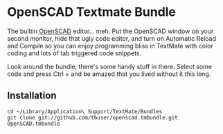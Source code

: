# OpenSCAD Textmate Bundle

The builtin [OpenSCAD](http://openscad.org) editor... meh.  Put the OpenSCAD window on your second monitor, hide that ugly code editor, and turn on Automatic Reload and Compile so you can enjoy programming bliss in TextMate with color coding and lots of tab triggered code snippets.

Look around the bundle, there's some handy stuff in there.  Select some code and press Ctrl + and be amazed that you lived without it this long.

## Installation

    cd ~/Library/Application\ Support/TextMate/Bundles
    git clone git://github.com/tbuser/openscad.tmbundle.git OpenSCAD.tmbundle
